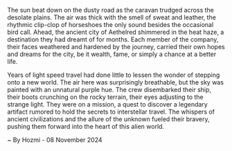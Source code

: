 
The sun beat down on the dusty road as the caravan trudged across the desolate plains.  The air was thick with the smell of sweat and leather, the rhythmic clip-clop of horseshoes the only sound besides the occasional bird call.  Ahead, the ancient city of Aethelred shimmered in the heat haze, a destination they had dreamt of for months.  Each member of the company, their faces weathered and hardened by the journey, carried their own hopes and dreams for the city, be it wealth, fame, or simply a chance at a better life.

Years of light speed travel had done little to lessen the wonder of stepping onto a new world.  The air here was surprisingly breathable, but the sky was painted with an unnatural purple hue.  The crew disembarked their ship, their boots crunching on the rocky terrain, their eyes adjusting to the strange light.  They were on a mission, a quest to discover a legendary artifact rumored to hold the secrets to interstellar travel.  The whispers of ancient civilizations and the allure of the unknown fueled their bravery, pushing them forward into the heart of this alien world. 

~ By Hozmi - 08 November 2024
